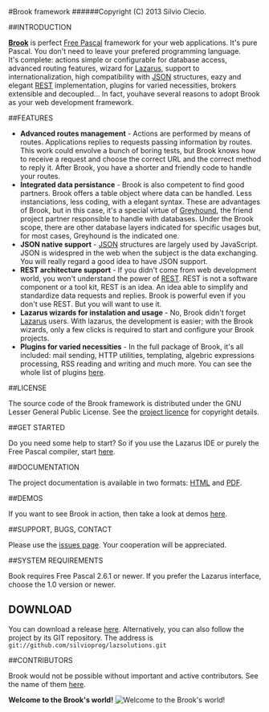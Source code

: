 #Brook framework
######Copyright (C) 2013 Silvio Clecio.

##INTRODUCTION

**[Brook](http://brookframework.org)** is perfect [Free Pascal](http://freepascal.org/) framework for your web applications. It's pure Pascal. You don't need to leave your prefered programming language.<br>
It's complete: actions simple or configurable for database access, advanced routing features, wizard for [Lazarus](http://lazarus.freepascal.org), support to internationalization, high compatibility with [JSON](http://json.org) structures, eazy and elegant [REST](http://en.wikipedia.org/wiki/Representational_state_transfer) implementation, plugins for varied necessities, brokers extensible and decoupled... In fact, youhave several reasons to adopt Brook as your web development framework.

##FEATURES

* **Advanced routes management** - Actions are performed by means of routes. Applications replies to requests passing information by routes. This work could envolve a bunch of boring tests, but Brook knows how to receive a request and choose the correct URL and the correct method to reply it. After Brook, you have a shorter and friendly code to handle your routes.
* **Integrated data persistance** - Brook is also competent to find good partners. Brook offers a table object where data can be handled. Less instanciations, less coding, with a elegant syntax. These are advantages of Brook, but in this case, it's a special virtue of [Greyhound](https://github.com/mdbs99/Greyhound), the friend project partner responsible to handle with databases. Under the Brook scope, there are other database layers indicated for specific usages but,  for most cases, Greyhound is the indicated one.
* **JSON native support** - [JSON](http://json.org) structures are largely used by JavaScript. JSON is widespred in the web when the subject is the data exchanging. You will really regard a good idea to have JSON support.
* **REST architecture support** - If you didn't come from web development world, you won't understand the power of [REST](http://en.wikipedia.org/wiki/Representational_state_transfer). REST is not a software component or a tool kit, REST is an idea. An idea able to simplify and standardize data requests and replies. Brook is powerful even if you don't use REST. But you will want to use it.
* **Lazarus wizards for instalation and usage** - No, Brook didn't forget [Lazarus](http://www.lazarus.freepascal.org) users. With lazarus, the development is easier; with the Brook wizards, only a few clicks is required to start and configure your Brook projects.
* **Plugins for varied necessities** - In the full package of Brook, it's all included: mail sending, HTTP utilities, templating, algebric expressions processing, RSS reading and writing and much more. You can see the whole list of plugins [here](https://github.com/silvioprog).

##LICENSE

The source code of the Brook framework is distributed under the GNU Lesser General Public License. See the [project licence](https://github.com/silvioprog/brookframework/blob/master/LICENSE.txt) for copyright details.

##GET STARTED

Do you need some help to start? So if you use the Lazarus IDE or purely the Free Pascal compiler, start [here](http://brookframework.org/get-started.html).

##DOCUMENTATION

The project documentation is available in two formats: [HTML](http://docs.brookframework.org) and [PDF](http://docs.brookframework.org/brookframework-ref.pdf).

##DEMOS

If you want to see Brook in action, then take a look at demos [here](http://brookframework.org/demos.html).

##SUPPORT, BUGS, CONTACT

Please use the [issues page](https://github.com/silvioprog/brookframework/issues). Your cooperation will be appreciated.

##SYSTEM REQUIREMENTS

Book requires Free Pascal 2.6.1 or newer. If you prefer the Lazarus interface, choose the 1.0 version or newer.

## DOWNLOAD

You can download a release [here](http://brookframework.org/download/release.bf). Alternatively, you can also  follow the project by its GIT repository. The address is <code>git://github.com/silvioprog/lazsolutions.git</code>

##CONTRIBUTORS

Brook would not be possible without important and active contributors. See the name of them [here](https://github.com/silvioprog/brookframework/blob/master/CONTRIBUTORS.txt).

**Welcome to the Brook's world!** ![Welcome to the Brook's world!](http://l.yimg.com/us.yimg.com/i/mesg/emoticons7/113.gif)
